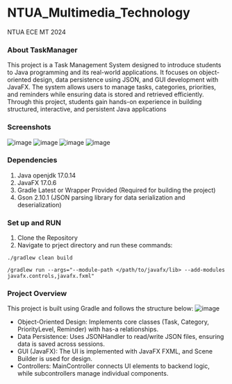 # NTUA_Multimedia_Technology
NTUA ECE MT 2024

### About TaskManager
This project is a Task Management System designed to introduce students to Java programming and its real-world applications. It focuses on object-oriented design, data persistence using JSON, and GUI development with JavaFX. The system allows users to manage tasks, categories, priorities, and reminders while ensuring data is stored and retrieved efficiently. Through this project, students gain hands-on experience in building structured, interactive, and persistent Java applications

### Screenshots
![image](https://github.com/user-attachments/assets/4232135f-59bd-458c-99a3-aa5eb430ee6d)
![image](https://github.com/user-attachments/assets/9aec682c-b1fc-4700-897f-5b9a34ff32c0)
![image](https://github.com/user-attachments/assets/8ffa3c8e-ed9c-40fc-9730-48e9b9f2e4d9)
![image](https://github.com/user-attachments/assets/61432b10-086a-4bac-ae34-77f1bf39238e)

### Dependencies
1. Java openjdk 17.0.14
2. JavaFX 17.0.6
3. Gradle Latest or Wrapper Provided (Required for building the project)
4. Gson 2.10.1  (JSON parsing library for data serialization and deserialization)

### Set up and RUN
1. Clone the Repository
2. Navigate to prject directory and run these commands:
```shell
./gradlew clean build
```
``` shell
/gradlew run --args="--module-path </path/to/javafx/lib> --add-modules javafx.controls,javafx.fxml"
```
### Project Overview
This project is built using Gradle and follows the structure below:
![image](https://github.com/user-attachments/assets/c36c8402-6ae9-482f-925f-82bfab4d8fe5)

- Object-Oriented Design: Implements core classes (Task, Category, PriorityLevel, Reminder) with has-a relationships.
- Data Persistence: Uses JSONHandler to read/write JSON files, ensuring data is saved across sessions.
- GUI (JavaFX): The UI is implemented with JavaFX FXML, and Scene Builder is used for design.
- Controllers: MainController connects UI elements to backend logic, while subcontrollers manage individual components.
